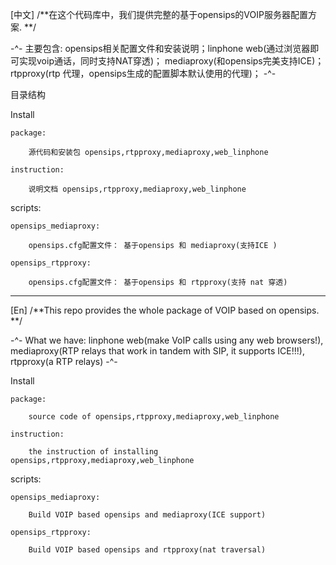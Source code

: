 [中文] /**在这个代码库中，我们提供完整的基于opensips的VOIP服务器配置方案. **/

-^- 主要包含: opensips相关配置文件和安装说明；linphone web(通过浏览器即可实现voip通话，同时支持NAT穿透)； mediaproxy(和opensips完美支持ICE)；rtpproxy(rtp 代理，opensips生成的配置脚本默认使用的代理)； -^-

目录结构

Install

    package:

        源代码和安装包 opensips,rtpproxy,mediaproxy,web_linphone

    instruction: 

        说明文档 opensips,rtpproxy,mediaproxy,web_linphone
        
scripts:

    opensips_mediaproxy:

        opensips.cfg配置文件： 基于opensips 和 mediaproxy(支持ICE )

    opensips_rtpproxy:

        opensips.cfg配置文件： 基于opensips 和 rtpproxy(支持 nat 穿透)
        
        
---------------------------------------------------------------------------------------
[En] /**This repo provides the whole package of VOIP based on opensips. **/

-^- What we have: linphone web(make VoIP calls using any web browsers!), mediaproxy(RTP relays that work in tandem with SIP, it supports ICE!!!), rtpproxy(a RTP relays) -^-


Install

    package:

        source code of opensips,rtpproxy,mediaproxy,web_linphone

    instruction:

        the instruction of installing opensips,rtpproxy,mediaproxy,web_linphone
scripts:

    opensips_mediaproxy:

        Build VOIP based opensips and mediaproxy(ICE support)

    opensips_rtpproxy:

        Build VOIP based opensips and rtpproxy(nat traversal)
